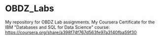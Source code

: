 # OBDZ_Labs
My repository for OBDZ Lab assignments.
My Coursera Certificate for the IBM "Databases and SQL for Data Science" course:
https://coursera.org/share/a398f74f767d563fe97a3140fba59f30
